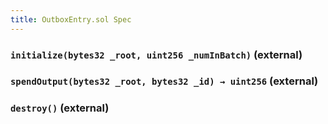 ```yaml
---
title: OutboxEntry.sol Spec
---
```


### `initialize(bytes32 _root, uint256 _numInBatch)` (external)

### `spendOutput(bytes32 _root, bytes32 _id) → uint256` (external)

### `destroy()` (external)

